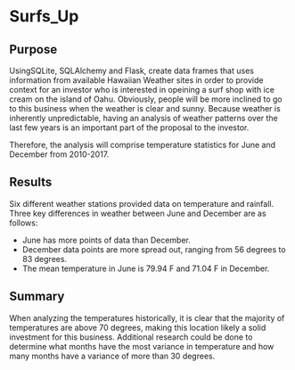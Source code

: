 # Surfs_Up
## Purpose

UsingSQLite, SQLAlchemy and Flask, create data frames that uses information from available Hawaiian Weather sites in order to provide context for an investor who is interested in opeining a surf shop with ice cream on the island of Oahu. Obviously, people will be more inclined to go to this business when the weather is clear and sunny. Because weather is inherently unpredictable, having an analysis of weather patterns over the last few years is an important part of the proposal to the investor. 

Therefore, the analysis will comprise temperature statistics for June and December from 2010-2017. 

## Results 

Six different weather stations provided data on temperature and rainfall. Three key differences in weather between June and December are as follows: 
- June has more points of data than December. 
- December data points are more spread out, ranging from 56 degrees to 83 degrees. 
- The mean temperature in June is 79.94 F and 71.04 F in December. 

## Summary 
When analyzing the temperatures historically, it is clear that the majority of temperatures are above 70 degrees, making this location likely a solid investment for this business. Additional research could be done to determine what months have the most variance in temperature and how many months have a variance of more than 30 degrees. 
